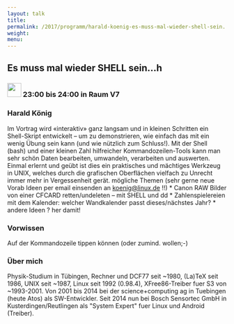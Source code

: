 ```yaml
---
layout: talk
title:
permalink: /2017/programm/harald-koenig-es-muss-mal-wieder-shell-sein...h/
weight:
menu:
---
```

## Es muss mal wieder SHELL sein...h

### <img height = "32" src="../../../images/talk.svg"> 23:00 bis 24:00 in Raum V7

### Harald König

Im Vortrag wird «interaktiv» ganz langsam und in kleinen Schritten ein Shell-Skript entwickelt – um zu demonstrieren, wie einfach das mit ein wenig Übung sein kann (und wie nützlich zum Schluss!). Mit der Shell (bash) und einer kleinen Zahl hilfreicher Kommandozeilen-Tools kann man sehr schön Daten bearbeiten, umwandeln, verarbeiten und auswerten. Einmal erlernt und geübt ist dies ein praktisches und mächtiges Werkzeug in UNIX, welches durch die grafischen Oberflächen vielfach zu Unrecht immer mehr in Vergessenheit gerät.  mögliche Themen  (sehr gerne neue Vorab Ideen per email einsenden an koenig@linux.de !!)      * Canon RAW Bilder von einer CFCARD retten/undeleten – mit SHELL und dd     * Zahlenspielereien mit dem Kalender: welcher Wandkalender passt dieses/nächstes Jahr?     * andere Ideen ? her damit! 

### Vorwissen

Auf der Kommandozeile tippen können (oder zumind. wollen;-)

### Über mich

Physik-Studium in Tübingen, Rechner und DCF77 seit ~1980, (La)TeX seit 1986, UNIX seit ~1987, Linux seit 1992 (0.98.4), XFree86-Treiber fuer S3 von ~1993-2001. Von 2001 bis 2014 bei der science+computing ag in Tuebingen (heute Atos) als SW-Entwickler. Seit 2014 nun bei Bosch Sensortec GmbH in Kusterdingen/Reutlingen als "System Expert" fuer Linux und Android (Treiber).

